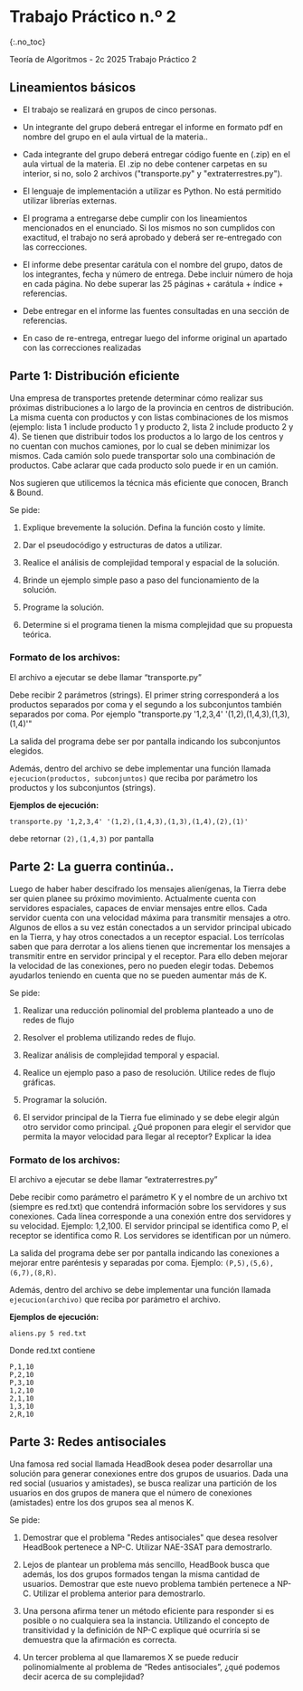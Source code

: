 Trabajo Práctico n.º 2
======================
{:.no_toc}

Teoría de Algoritmos - 2c 2025
Trabajo Práctico 2

## Lineamientos básicos

- El trabajo se realizará en grupos de cinco personas.

- Un integrante del grupo deberá entregar el informe en formato pdf en nombre del grupo en el aula virtual de la materia..

- Cada integrante del grupo deberá entregar código fuente en (.zip) en el aula virtual de la materia. El .zip no debe contener carpetas en su interior, si no, solo 2 archivos ("transporte.py" y "extraterrestres.py").

- El lenguaje de implementación a utilizar es Python. No está permitido utilizar librerías externas.

- El programa a entregarse debe cumplir con los lineamientos mencionados en el enunciado. Si los mismos no son cumplidos con exactitud, el trabajo no será aprobado y deberá ser re-entregado con las correcciones.

- El informe debe presentar carátula con el nombre del grupo, datos de los integrantes, fecha y número de entrega. Debe incluir número de hoja en cada página. No debe superar las 25 páginas + carátula + índice + referencias.

- Debe entregar en el informe las fuentes consultadas en una sección de referencias.

- En caso de re-entrega, entregar luego del informe original un apartado con las correcciones realizadas



## Parte 1: Distribución eficiente

Una empresa de transportes pretende determinar cómo realizar sus próximas distribuciones a lo largo de la provincia en centros de distribución.
La misma cuenta con productos y con listas combinaciones de los mismos (ejemplo: lista 1 include producto 1 y producto 2, lista 2 include producto 2 y 4).
Se tienen que distribuir todos los productos a lo largo de los centros y no cuentan con muchos camiones, por lo cual se deben minimizar los mismos.
Cada camión solo puede transportar solo una combinación de productos.
Cabe aclarar que cada producto solo puede ir en un camión.

Nos sugieren que utilicemos la técnica más eficiente que conocen, Branch & Bound.

Se pide:

1. Explique brevemente la solución. Defina la función costo y límite.

2. Dar el pseudocódigo y estructuras de datos a utilizar.

3. Realice el análisis de complejidad temporal y espacial de la solución.

4. Brinde un ejemplo simple paso a paso del funcionamiento de la solución.

5. Programe la solución.

6. Determine si el programa tienen la misma complejidad que su propuesta teórica. 

### Formato de los archivos:

El archivo a ejecutar se debe llamar “transporte.py”

Debe recibir 2 parámetros (strings). El primer string corresponderá a los productos separados por coma y el segundo a los subconjuntos también separados por coma. Por ejemplo "transporte.py '1,2,3,4' '(1,2),(1,4,3),(1,3),(1,4)'"

La salida del programa debe ser por pantalla indicando los subconjuntos elegidos.

Además, dentro del archivo se debe implementar una función llamada `ejecucion(productos, subconjuntos)` que reciba por parámetro los productos y los subconjuntos (strings).

**Ejemplos de ejecución:**

`transporte.py '1,2,3,4' '(1,2),(1,4,3),(1,3),(1,4),(2),(1)'`

debe retornar `(2),(1,4,3)` por pantalla



## Parte 2: La guerra continúa..

Luego de haber haber descifrado los mensajes alienígenas, la Tierra debe ser quien planee su próximo movimiento.
Actualmente cuenta con servidores espaciales, capaces de enviar mensajes entre ellos. Cada servidor cuenta con una velocidad máxima para transmitir mensajes a otro. Algunos de ellos a su vez están conectados a un servidor principal ubicado en la Tierra, y hay otros conectados a un receptor espacial.
Los terrícolas saben que para derrotar a los aliens tienen que incrementar los mensajes a transmitir entre en servidor principal y el receptor. Para ello deben mejorar la velocidad de las conexiones, pero no pueden elegir todas. Debemos ayudarlos teniendo en cuenta que no se pueden aumentar más de K.

Se pide:

1. Realizar una reducción polinomial del problema planteado a uno de redes de flujo

2. Resolver el problema utilizando redes de flujo.

3. Realizar análisis de complejidad temporal y espacial.

4. Realice un ejemplo paso a paso de resolución. Utilice redes de flujo gráficas.

5. Programar la solución.

7. El servidor principal de la Tierra fue eliminado y se debe elegir algún otro servidor como principal. ¿Qué proponen para elegir el servidor que permita la mayor velocidad para llegar al receptor? Explicar la idea


### Formato de los archivos:

El archivo a ejecutar se debe llamar “extraterrestres.py”

Debe recibir como parámetro el parámetro K y el nombre de un archivo txt (siempre es red.txt) que contendrá información sobre los servidores y sus conexiones.
Cada línea corresponde a una conexión entre dos servidores y su velocidad. Ejemplo: 1,2,100.
El servidor principal se identifica como P, el receptor se identifica como R. Los servidores se identifican por un número.

La salida del programa debe ser por pantalla indicando las conexiones a mejorar entre paréntesis y separadas por coma. Ejemplo: `(P,5),(5,6),(6,7),(8,R)`.

Además, dentro del archivo se debe implementar una función llamada `ejecucion(archivo)` que reciba por parámetro el archivo.

**Ejemplos de ejecución:**

`aliens.py 5 red.txt`

Donde red.txt contiene
```
P,1,10
P,2,10
P,3,10
1,2,10
2,1,10
1,3,10
2,R,10
```



## Parte 3: Redes antisociales

Una famosa red social llamada HeadBook desea poder desarrollar una solución para generar conexiones entre dos grupos de usuarios. Dada una red social (usuarios y amistades), se busca realizar una partición de los usuarios en dos grupos de manera que el número de conexiones (amistades) entre los dos grupos sea al menos K.

Se pide:

1. Demostrar que el problema "Redes antisociales" que desea resolver HeadBook pertenece a NP-C. Utilizar NAE-3SAT para demostrarlo.

2. Lejos de plantear un problema más sencillo, HeadBook busca que además, los dos grupos formados tengan la misma cantidad de usuarios. Demostrar que este nuevo problema también pertenece a NP-C. Utilizar el problema anterior para demostrarlo.

3. Una persona afirma tener un método eficiente para responder si es posible o no cualquiera sea la instancia. Utilizando el concepto de transitividad y la definición de NP-C explique qué ocurriría si se demuestra que la afirmación es correcta.

4. Un tercer problema al que llamaremos X se puede reducir polinomialmente al problema de “Redes antisociales”, ¿qué podemos decir acerca de su complejidad?
